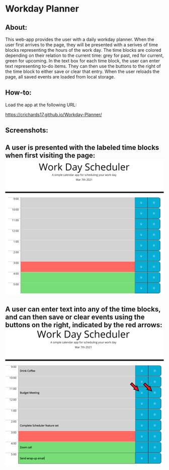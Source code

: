 # Workday Planner

## About:

This web-app provides the user with a daily workday planner. When the user first arrives to the page, they will be presented with a serives of time blocks representing the hours of the work day. The time blocks are colored depending on their relation to the current time: grey for past, red for current, green for upcoming. In the text box for each time block, the user can enter text representing to-do items. They can then use the buttons to the right of the time block to either save or clear that entry. When the user reloads the page, all saved events are loaded from local storage.

## How-to:

Load the app at the following URL:

https://crichards17.github.io/Workday-Planner/

## Screenshots:
A user is presented with the labeled time blocks when first visiting the page:
![](Assets/Images/Landing.PNG)
----------
A user can enter text into any of the time blocks, and can then save or clear events using the buttons on the right, indicated by the red arrows:
![](Assets/Images/Events.PNG)
----------